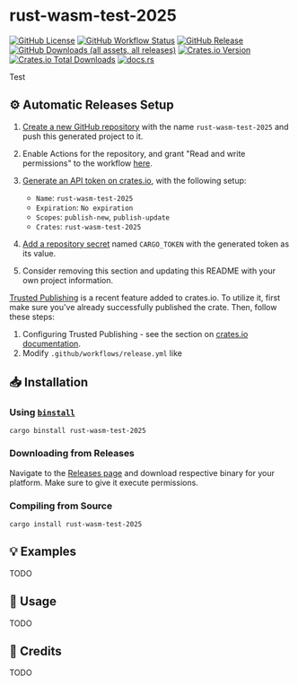 # rust-wasm-test-2025

[![GitHub License](https://img.shields.io/github/license/PRO-2684/rust-wasm-test-2025?logo=opensourceinitiative)](https://github.com/PRO-2684/rust-wasm-test-2025/blob/main/LICENSE)
[![GitHub Workflow Status](https://img.shields.io/github/actions/workflow/status/PRO-2684/rust-wasm-test-2025/release.yml?logo=githubactions)](https://github.com/PRO-2684/rust-wasm-test-2025/blob/main/.github/workflows/release.yml)
[![GitHub Release](https://img.shields.io/github/v/release/PRO-2684/rust-wasm-test-2025?logo=githubactions)](https://github.com/PRO-2684/rust-wasm-test-2025/releases)
[![GitHub Downloads (all assets, all releases)](https://img.shields.io/github/downloads/PRO-2684/rust-wasm-test-2025/total?logo=github)](https://github.com/PRO-2684/rust-wasm-test-2025/releases)
[![Crates.io Version](https://img.shields.io/crates/v/rust-wasm-test-2025?logo=rust)](https://crates.io/crates/rust-wasm-test-2025)
[![Crates.io Total Downloads](https://img.shields.io/crates/d/rust-wasm-test-2025?logo=rust)](https://crates.io/crates/rust-wasm-test-2025)
[![docs.rs](https://img.shields.io/docsrs/rust-wasm-test-2025?logo=rust)](https://docs.rs/rust-wasm-test-2025)

Test

## ⚙️ Automatic Releases Setup

1. [Create a new GitHub repository](https://github.com/new) with the name `rust-wasm-test-2025` and push this generated project to it.
2. Enable Actions for the repository, and grant "Read and write permissions" to the workflow [here](https://github.com/PRO-2684/rust-wasm-test-2025/settings/actions).
3. [Generate an API token on crates.io](https://crates.io/settings/tokens/new), with the following setup:

    - `Name`: `rust-wasm-test-2025`
    - `Expiration`: `No expiration`
    - `Scopes`: `publish-new`, `publish-update`
    - `Crates`: `rust-wasm-test-2025`

4. [Add a repository secret](https://github.com/PRO-2684/rust-wasm-test-2025/settings/secrets/actions/new) named `CARGO_TOKEN` with the generated token as its value.
5. Consider removing this section and updating this README with your own project information.

[Trusted Publishing](https://crates.io/docs/trusted-publishing) is a recent feature added to crates.io. To utilize it, first make sure you've already successfully published the crate. Then, follow these steps:

1. Configuring Trusted Publishing - see the section on [crates.io documentation](https://crates.io/docs/trusted-publishing#Configuring-Trusted-Publishing:~:text=Configuring%20Trusted%20Publishing).
2. Modify `.github/workflows/release.yml` like

## 📥 Installation

### Using [`binstall`](https://github.com/cargo-bins/cargo-binstall)

```shell
cargo binstall rust-wasm-test-2025
```

### Downloading from Releases

Navigate to the [Releases page](https://github.com/PRO-2684/rust-wasm-test-2025/releases) and download respective binary for your platform. Make sure to give it execute permissions.

### Compiling from Source

```shell
cargo install rust-wasm-test-2025
```

## 💡 Examples

TODO

## 📖 Usage

TODO

## 🎉 Credits

TODO
